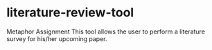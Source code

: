 # literature-review-tool
Metaphor Assignment
This tool allows the user to perform a literature survey for his/her upcoming paper.
